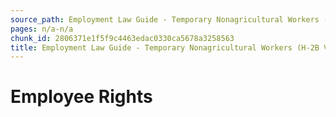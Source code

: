 ```yaml
---
source_path: Employment Law Guide - Temporary Nonagricultural Workers (H-2B Visas).md
pages: n/a-n/a
chunk_id: 2806371e1f5f9c4463edac0330ca5678a3258563
title: Employment Law Guide - Temporary Nonagricultural Workers (H-2B Visas)
---
```

# Employee Rights
